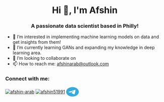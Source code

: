 <h1 align="center">Hi 👋, I'm Afshin</h1>
<h3 align="center">A passionate data scientist based in Philly!</h3>

- 👀 I’m interested in implementing machine learning models on data and get insights from them!
- 🌱 I’m currently learning GANs and expanding my knowledge in deep learning area.
- 💞️ I’m looking to collaborate on 
- 📫 How to reach me: afshinarab@outlook.com

<h3 align="left">Connect with me:</h3>
<p align="left">

<a href="https://www.linkedin.com/in/afshin-arab" target="blank"><img align="center" src="https://raw.githubusercontent.com/rahuldkjain/github-profile-readme-generator/master/src/images/icons/Social/linked-in-alt.svg" alt="afshin-arab" height="30" width="40" /></a>
<a href="https://www.instagram.com/afshin51991/" target="blank"><img align="center" src="https://raw.githubusercontent.com/rahuldkjain/github-profile-readme-generator/master/src/images/icons/Social/instagram.svg" alt="afshin51991" height="30" width="40" /></a>
<a href="https://t.me/afffssshhhiiinnn" target="blank"><img align="center" src="https://github.com/afshin-arab/afshin-arab.github.io/blob/f3acc13bef2fe882b78709dd9808035f92740647/icons/telegram-1.svg" alt="afshin" height="30" width="40" /></a>
</p>

<!---
afshin-arab/afshin-arab is a ✨ special ✨ repository because its `README.md` (this file) appears on your GitHub profile.
You can click the Preview link to take a look at your changes.
--->
